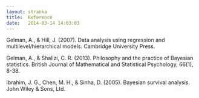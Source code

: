 ```yaml
---
layout: stranka
title:  Reference
date:   2014-03-14 14:03:03
---
```


Gelman, A., & Hill, J. (2007). Data analysis using regression and multilevel/hierarchical models. Cambridge University Press.

Gelman, A., & Shalizi, C. R. (2013). Philosophy and the practice of Bayesian statistics. British Journal of Mathematical and Statistical Psychology, 66(1), 8-38.

Ibrahim, J. G., Chen, M. H., & Sinha, D. (2005). Bayesian survival analysis. John Wiley & Sons, Ltd.


